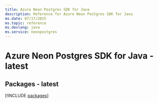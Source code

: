 ```yaml
---
title: Azure Neon Postgres SDK for Java
description: Reference for Azure Neon Postgres SDK for Java
ms.date: 07/17/2025
ms.topic: reference
ms.devlang: java
ms.service: neonpostgres
---
```

# Azure Neon Postgres SDK for Java - latest
## Packages - latest
[!INCLUDE [packages](neon-postgres-index.md)]